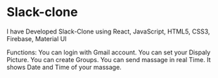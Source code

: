 # Slack-clone

I have Developed Slack-Clone using React, JavaScript, HTML5, CSS3, Firebase, Material UI

Functions: 
You can login with Gmail account.
You can set your Dispaly Picture.
You can create Groups.
You can send massage in real Time.
It shows Date and Time of your massage.
